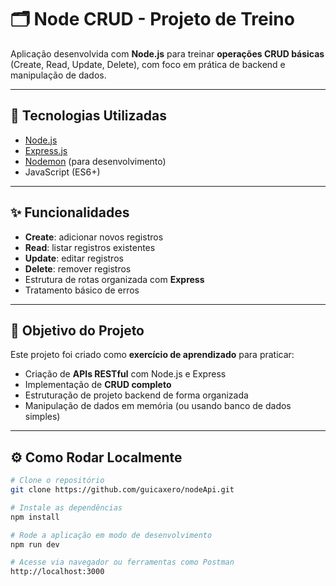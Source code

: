 # 🗂️ Node CRUD - Projeto de Treino

Aplicação desenvolvida com **Node.js** para treinar **operações CRUD básicas** (Create, Read, Update, Delete), com foco em prática de backend e manipulação de dados.

---

## 🚀 Tecnologias Utilizadas

- [Node.js](https://nodejs.org/)  
- [Express.js](https://expressjs.com/)  
- [Nodemon](https://nodemon.io/) (para desenvolvimento)  
- JavaScript (ES6+)  

---

## ✨ Funcionalidades

- **Create**: adicionar novos registros  
- **Read**: listar registros existentes  
- **Update**: editar registros  
- **Delete**: remover registros  
- Estrutura de rotas organizada com **Express**  
- Tratamento básico de erros  

---

## 🎯 Objetivo do Projeto

Este projeto foi criado como **exercício de aprendizado** para praticar:  
- Criação de **APIs RESTful** com Node.js e Express  
- Implementação de **CRUD completo**  
- Estruturação de projeto backend de forma organizada  
- Manipulação de dados em memória (ou usando banco de dados simples)  

---

## ⚙️ Como Rodar Localmente

```bash
# Clone o repositório
git clone https://github.com/guicaxero/nodeApi.git

# Instale as dependências
npm install

# Rode a aplicação em modo de desenvolvimento
npm run dev

# Acesse via navegador ou ferramentas como Postman
http://localhost:3000
